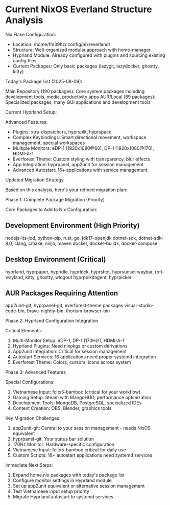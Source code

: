 # Current NixOS Everland Structure Analysis

Nix Flake Configuration:

- Location: /home/fm39hz/.config/nix/everland/
- Structure: Well-organized modular approach with home-manager
- Hyprland Module: Already configured with plugins and sourcing existing config files
- Current Packages: Only basic packages (lazygit, lazydocker, ghostty, kitty)

Today's Package List (2025-08-09):

Main Repository (190 packages): Core system packages including development tools, media, productivity
apps
AUR/Local (89 packages): Specialized packages, many GUI applications and development tools

Current Hyprland Setup:

Advanced Features:

- Plugins: xtra-dispatchers, hyprsplit, hyprspace
- Complex Keybindings: Smart directional movement, workspace management, special workspaces
- Multiple Monitors: eDP-1 (1920x1080@60), DP-1 (1920x1080@170), HDMI-A-1
- Everforest Theme: Custom styling with transparency, blur effects
- App Integration: hyprpanel, app2unit for session management
- Advanced Autostart: 16+ applications with service management

Updated Migration Strategy

Based on this analysis, here's your refined migration plan:

Phase 1: Complete Package Migration (Priority)

Core Packages to Add to Nix Configuration:

## Development Environment (High Priority)

nodejs-lts-jod, python-pip, rust, go, jdk17-openjdk
dotnet-sdk, dotnet-sdk-8.0, clang, cmake, ninja, maven
docker, docker-buildx, docker-compose

## Desktop Environment (Critical)

hyprland, hyprpaper, hypridle, hyprlock, hyprshot, hyprsunset
waybar, rofi-wayland, kitty, ghostty, wlogout
hyprpolkitagent, hyprpicker

## AUR Packages Requiring Attention

app2unit-git, hyprpanel-git, everforest-theme packages
visual-studio-code-bin, brave-nightly-bin, thorium-browser-bin

Phase 2: Hyprland Configuration Integration

Critical Elements:

1. Multi-Monitor Setup: eDP-1, DP-1 (170Hz!), HDMI-A-1
2. Hyprland Plugins: Need nixpkgs or custom derivations
3. App2unit Integration: Critical for session management
4. Autostart Services: 16 applications need proper systemd integration
5. Everforest Theme: Colors, cursors, icons across system

Phase 3: Advanced Features

Special Configurations:

1. Vietnamese Input: fcitx5-bamboo (critical for your workflow)
2. Gaming Setup: Steam with MangoHUD, performance optimization
3. Development Tools: MongoDB, PostgreSQL, specialized IDEs
4. Content Creation: OBS, Blender, graphics tools

Key Migration Challenges:

1. app2unit-git: Central to your session management - needs NixOS equivalent
2. hyprpanel-git: Your status bar solution
3. 170Hz Monitor: Hardware-specific configuration
4. Vietnamese Input: fcitx5-bamboo critical for daily use
5. Custom Scripts: 16+ autostart applications need systemd services

Immediate Next Steps:

1. Expand home.nix packages with today's package list
2. Configure monitor settings in Hyprland module
3. Set up app2unit equivalent or alternative session management
4. Test Vietnamese input setup priority
5. Migrate Hyprland autostart to systemd services

